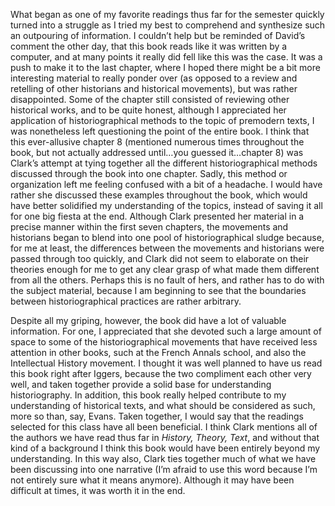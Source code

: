 What began as one of my favorite readings thus far for the semester quickly turned into a struggle as I tried my best to comprehend and synthesize such an outpouring of information. I couldn’t help but be reminded of David’s comment the other day, that this book reads like it was written by a computer, and at many points it really did fell like this was the case. It was a push to make it to the last chapter, where I hoped there might be a bit more interesting material to really ponder over (as opposed to a review and retelling of other historians and historical movements), but was rather disappointed. Some of the chapter still consisted of reviewing other historical works, and to be quite honest, although I appreciated her application of historiographical methods to the topic of premodern texts, I was nonetheless left questioning the point of the entire book. I think that this ever-allusive chapter 8 (mentioned numerous times throughout the book, but not actually addressed until…you guessed it…chapter 8) was Clark’s attempt at tying together all the different historiographical methods discussed through the book into one chapter. Sadly, this method or organization left me feeling confused with a bit of a headache. I would have rather she discussed these examples throughout the book, which would have better solidified my understanding of the topics, instead of saving it all for one big fiesta at the end.  Although Clark presented her material in a precise manner within the first seven chapters, the movements and historians began to blend into one pool of historiographical sludge because, for me at least, the differences between the movements and historians were passed through too quickly, and Clark did not seem to elaborate on their theories enough for me to get any clear grasp of what made them different from all the others.  Perhaps this is no fault of hers, and rather has to do with the subject material, because I am beginning to see that the boundaries between historiographical practices are rather arbitrary. 

Despite all my griping, however, the book did have a lot of valuable information. For one, I appreciated that she devoted such a large amount of space to some of the historiographical movements that have received less attention in other books, such at the French Annals school, and also the Intellectual History movement. I thought it was well planned to have us read this book right after Iggers, because the two compliment each other very well, and taken together provide a solid base for understanding historiography.  In addition, this book really helped contribute to my understanding of historical texts, and what should be considered as such, more so than, say, Evans. Taken together, I would say that the readings selected for this class have all been beneficial. I think Clark mentions all of the authors we have read thus far in *History, Theory, Text*, and without that kind of a background I think this book would have been entirely beyond my understanding. In this way also, Clark ties together much of what we have been discussing into one narrative (I’m afraid to use this word because I’m not entirely sure what it means anymore). Although it may have been difficult at times, it was worth it in the end. 
